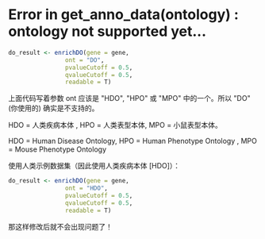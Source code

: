 # **Error in get_anno_data(ontology) : ontology not supported yet...**

```R
do_result <- enrichDO(gene = gene,
                ont = "DO",  
                pvalueCutoff = 0.5,
                qvalueCutoff = 0.5,
                readable = T) 
```

上面代码写着参数 ont 应该是 "HDO", "HPO" 或 "MPO" 中的一个。所以 "DO" (你使用的) 确实是不支持的。

HDO = 人类疾病本体 , HPO = 人类表型本体, MPO = 小鼠表型本体。

HDO = Human Disease Ontology, HPO = Human Phenotype Ontology , MPO = Mouse Phenotype Ontology  

使用人类示例数据集（因此使用人类疾病本体 [HDO]）：

```r
do_result <- enrichDO(gene = gene,
                ont = "HDO",  
                pvalueCutoff = 0.5,
                qvalueCutoff = 0.5,
                readable = T) 
```

那这样修改后就不会出现问题了！

